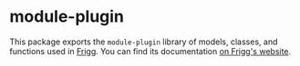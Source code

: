 # module-plugin

This package exports the `module-plugin` library of models, classes, and functions used in [Frigg](https://friggframework.org). You can find its documentation [on Frigg's website](https://docs.friggframework.org/packages/module-plugin).
